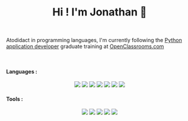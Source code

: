 <h1 align="center">Hi ! I'm Jonathan 👋 </h1>

<!--
**johntsinger/johntsinger** is a ✨ _special_ ✨ repository because its `README.md` (this file) appears on your GitHub profile.

Here are some ideas to get you started:

- 🔭 I’m currently working on ...
- 🌱 I’m currently learning ...
- 👯 I’m looking to collaborate on ...
- 🤔 I’m looking for help with ...
- 💬 Ask me about ...
- 📫 How to reach me: ...
- 😄 Pronouns: ...
- ⚡ Fun fact: ...
-->

<br/>

Atodidact in programming languages, I'm currently following the [Python application developer](https://openclassrooms.com/fr/paths/518-developpeur-dapplication-python) graduate training at [OpenClassrooms.com](https://openclassrooms.com/)

<br/>

#### Languages :

<p align="center">
  <a href="https://www.python.org"><img src="https://skillicons.dev/icons?i=python" /></a>
  <a href="https://www.djangoproject.com"><img src="https://skillicons.dev/icons?i=django"/></a>
  <a href="https://developer.mozilla.org/fr/docs/Web/JavaScript"><img src="https://skillicons.dev/icons?i=js"/></a>
  <a href="https://jquery.com/"><img src="https://skillicons.dev/icons?i=jquery"/></a>
  <a href="https://html.spec.whatwg.org/multipage/"><img src="https://skillicons.dev/icons?i=html"/></a>
  <a href="https://www.w3.org/Style/CSS/"><img src="https://skillicons.dev/icons?i=css"/></a>
  <a href="https://getbootstrap.com/"><img src="https://skillicons.dev/icons?i=bootstrap"/></a>
</p>

#### Tools :

<p align="center">
  <a href="https://www.postman.com/"><img src="https://skillicons.dev/icons?i=postman" /></a>
  <a href="https://www.postgresql.org/"><img src="https://skillicons.dev/icons?i=postgres"/></a>
  <a href="https://www.sqlite.org/index.html"><img src="https://skillicons.dev/icons?i=sqlite"/></a>
  <a href="https://git-scm.com/"><img src="https://skillicons.dev/icons?i=git"/></a>
  <a href="https://github.com/"><img src="https://skillicons.dev/icons?i=github"/></a>
</p>
